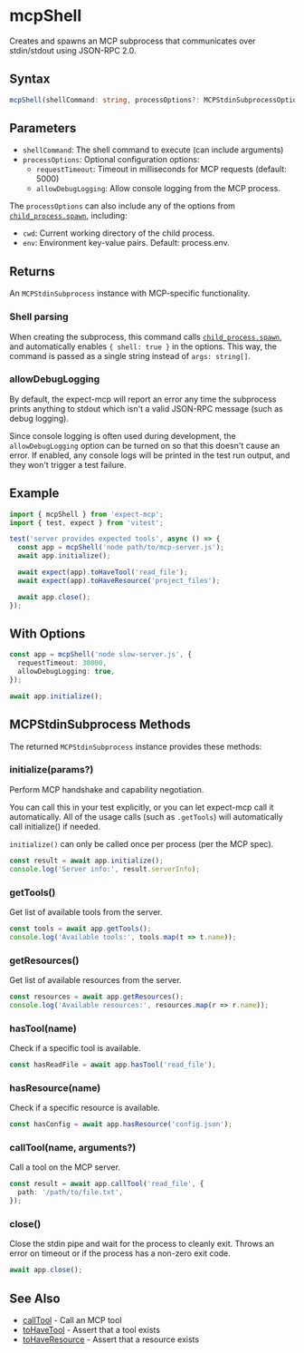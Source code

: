 # mcpShell

Creates and spawns an MCP subprocess that communicates over stdin/stdout using JSON-RPC 2.0.

## Syntax

```ts
mcpShell(shellCommand: string, processOptions?: MCPStdinSubprocessOptions): MCPStdinSubprocess
```

## Parameters

- `shellCommand`: The shell command to execute (can include arguments)
- `processOptions`: Optional configuration options:
  - `requestTimeout`: Timeout in milliseconds for MCP requests (default: 5000)
  - `allowDebugLogging`: Allow console logging from the MCP process.

The `processOptions` can also include any of the options from [`child_process.spawn`](https://nodejs.org/api/child_process.html#child_processspawncommand-args-options), including:

 - `cwd`: Current working directory of the child process.
 - `env`: Environment key-value pairs. Default: process.env.

## Returns

An `MCPStdinSubprocess` instance with MCP-specific functionality.

### Shell parsing

When creating the subprocess, this command calls [`child_process.spawn`](https://nodejs.org/api/child_process.html#child_processspawncommand-args-options),
and automatically enables `{ shell: true }` in the options. This way, the command is passed as a single string instead of `args: string[]`.

### allowDebugLogging

By default, the expect-mcp will report an error any time the subprocess prints anything to stdout
which isn't a valid JSON-RPC message (such as debug logging).

Since console logging is often used during development, the `allowDebugLogging` option can be turned on
so that this doesn't cause an error. If enabled, any console logs will be printed in the test run output,
and they won't trigger a test failure.

## Example

```ts
import { mcpShell } from 'expect-mcp';
import { test, expect } from 'vitest';

test('server provides expected tools', async () => {
  const app = mcpShell('node path/to/mcp-server.js');
  await app.initialize();

  await expect(app).toHaveTool('read_file');
  await expect(app).toHaveResource('project_files');

  await app.close();
});
```

## With Options

```ts
const app = mcpShell('node slow-server.js', {
  requestTimeout: 30000,
  allowDebugLogging: true,
});

await app.initialize();
```

## MCPStdinSubprocess Methods

The returned `MCPStdinSubprocess` instance provides these methods:

### initialize(params?)

Perform MCP handshake and capability negotiation.

You can call this in your test explicitly, or you can let expect-mcp call it automatically.
All of the usage calls (such as `.getTools`) will automatically call initialize() if needed.

`initialize()` can only be called once per process (per the MCP spec).

```ts
const result = await app.initialize();
console.log('Server info:', result.serverInfo);
```

### getTools()

Get list of available tools from the server.

```ts
const tools = await app.getTools();
console.log('Available tools:', tools.map(t => t.name));
```

### getResources()

Get list of available resources from the server.

```ts
const resources = await app.getResources();
console.log('Available resources:', resources.map(r => r.name));
```

### hasTool(name)

Check if a specific tool is available.

```ts
const hasReadFile = await app.hasTool('read_file');
```

### hasResource(name)

Check if a specific resource is available.

```ts
const hasConfig = await app.hasResource('config.json');
```

### callTool(name, arguments?)

Call a tool on the MCP server.

```ts
const result = await app.callTool('read_file', {
  path: '/path/to/file.txt',
});
```

### close()

Close the stdin pipe and wait for the process to cleanly exit. Throws an error on timeout or if the
process has a non-zero exit code.

```ts
await app.close();
```

## See Also

- [callTool](callTool) - Call an MCP tool
- [toHaveTool](toHaveTool) - Assert that a tool exists
- [toHaveResource](toHaveResource) - Assert that a resource exists
